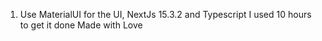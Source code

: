 1. Use MaterialUI for the UI, NextJs 15.3.2 and Typescript
 I used 10 hours to get it done
Made with Love